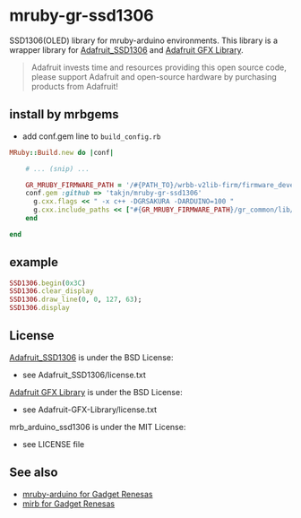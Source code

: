 # mruby-gr-ssd1306
SSD1306(OLED) library for mruby-arduino environments.
This library is a wrapper library for [Adafruit_SSD1306](https://github.com/adafruit/Adafruit_SSD1306) and [Adafruit GFX Library](https://github.com/adafruit/Adafruit-GFX-Library).

> Adafruit invests time and resources providing this open source code, please support Adafruit and open-source hardware by purchasing products from Adafruit!

## install by mrbgems
- add conf.gem line to `build_config.rb`

```ruby
MRuby::Build.new do |conf|

    # ... (snip) ...

    GR_MRUBY_FIRMWARE_PATH = '/#{PATH_TO}/wrbb-v2lib-firm/firmware_develop'
    conf.gem :github => 'takjn/mruby-gr-ssd1306'
      g.cxx.flags << " -x c++ -DGRSAKURA -DARDUINO=100 "
      g.cxx.include_paths << ["#{GR_MRUBY_FIRMWARE_PATH}/gr_common/lib/SPI/", "#{GR_MRUBY_FIRMWARE_PATH}/gr_common/lib/Wire/", "#{GR_MRUBY_FIRMWARE_PATH}/gr_common", "#{GR_MRUBY_FIRMWARE_PATH}/gr_common/core" ]
    end

end
```

## example
```ruby
SSD1306.begin(0x3C)
SSD1306.clear_display
SSD1306.draw_line(0, 0, 127, 63);
SSD1306.display
```

## License
[Adafruit_SSD1306](https://github.com/adafruit/Adafruit_SSD1306) is under the BSD License:
- see Adafruit_SSD1306/license.txt

[Adafruit GFX Library](https://github.com/adafruit/Adafruit-GFX-Library) is under the BSD License:
- see Adafruit-GFX-Library/license.txt

mrb_arduino_ssd1306 is under the MIT License:
- see LICENSE file

## See also
- [mruby-arduino for Gadget Renesas](https://github.com/takjn/mruby-arduino)
- [mirb for Gadget Renesas](https://github.com/takjn/mirb4gr)